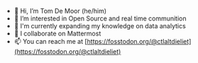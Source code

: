 - 👋 Hi, I’m Tom De Moor (he/him)
- 👀 I’m interested in Open Source and real time communition
- 🌱 I'm currently expanding my knowledge on data analytics
- 💞️ I collaborate on Mattermost
- 📫 You can reach me at [https://fosstodon.org/@ctlaltdieliet](https://fosstodon.org/@ctlaltdieliet)
